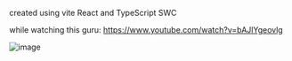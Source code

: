created using vite React and TypeScript SWC

while watching this guru: https://www.youtube.com/watch?v=bAJlYgeovlg

![image](https://github.com/bogdan71/wdsreactperfectproject/assets/6854502/293e8af3-427f-4ff5-93aa-f2450be4fb80)
